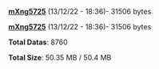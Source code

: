 [**mXng5725**](/data/mXng5725.txt) (13/12/22 - 18:36)- 31506 bytes

[**mXng5725**](/data/mXng5725.txt) (13/12/22 - 18:36)- 31506 bytes

**Total Datas**: 8760

**Total Size**: 50.35 MB / 50.4 MB